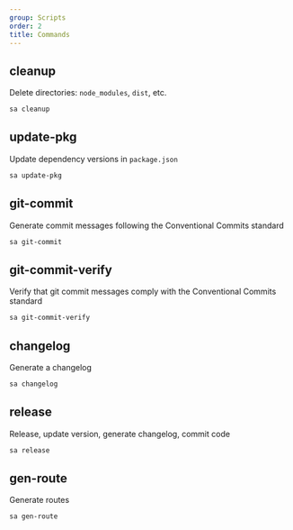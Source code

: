 ```yaml
---
group: Scripts
order: 2
title: Commands
---
```


## cleanup

Delete directories: `node_modules`, `dist`, etc.

```bash
sa cleanup
```

## update-pkg

Update dependency versions in `package.json`

```bash
sa update-pkg
```

## git-commit

Generate commit messages following the Conventional Commits standard

```bash
sa git-commit
```

## git-commit-verify

Verify that git commit messages comply with the Conventional Commits standard

```bash
sa git-commit-verify
```

## changelog

Generate a changelog

```bash
sa changelog
```

## release

Release, update version, generate changelog, commit code

```bash
sa release
```

## gen-route

Generate routes

```bash
sa gen-route
```
